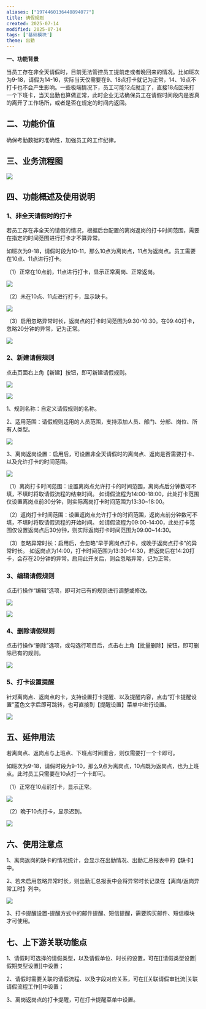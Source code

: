 ```yaml
---
aliases: ["1974460136440894077"]
title: 请假规则
created: 2025-07-14
modified: 2025-07-14
tags: ['基础模块']
theme: 出勤
---
```


**一、功能背景**

当员工存在非全天请假时，目前无法管控员工提前走或者晚回来的情况。比如班次为9-18，请假为14-16，实际当天仅需要在9、18点打卡就记为正常，14、16点不打卡也不会产生影响。一些极端情况下，员工可能12点就走了，直接18点回来打一个下班卡，当天出勤也算做正常，此时企业无法确保员工在请假时间段内是否真的离开了工作场所，或者是否在规定的时间内返回。

##

## **二、功能价值**

确保考勤数据的准确性，加强员工的工作纪律。

##

## **三、业务流程图**

![](0e9554c36df5518ff516015bedb85a11.jpg)

##

## **四、功能概述及使用说明**

###

### **1、非全天请假时的打卡**

若员工存在非全天的请假的情况，根据后台配置的离岗返岗的打卡时间范围，需要在指定的时间范围进行打卡才不算异常。

如班次为9-18，请假时段为10-11，那么10点为离岗点，11点为返岗点。员工需要在10点、11点进行打卡。

（1）正常在10点前，11点进行打卡，显示正常离岗、正常返岗。

![](4d5be552d0a4313e76d256d57e708c06.jpg)

（2）未在10点、11点进行打卡，显示缺卡。

![](3bb98ae84f79fbf66fe2e2bd90e1ab95.jpg)

（3）启用忽略异常时长，返岗点的打卡时间范围为9:30-10:30。在09:40打卡，忽略20分钟的异常，记为正常。

![](c054134fd48615eb6f8b089e32e867f8.jpg)

###

### **2、新建请假规则**

点击页面右上角【新建】按钮，即可新建请假规则。

![](5ef17563539ab2564097d8edbdade538.jpg)

![](2eea545488378490a3df393ea0ac67cd.jpg)

1、规则名称：自定义请假规则的名称。

2、适用范围：请假规则适用的人员范围，支持添加人员、部门、分部、岗位、所有人类型。

![](eacc5b85f2ebb84dc247837c250e8f1d.jpg)

3、离岗返岗设置：启用后，可设置非全天请假时的离岗点、返岗是否需要打卡、以及允许打卡的时间范围。

![](17e3bbb18e77d609d78674131632ee39.jpg)

（1）离岗打卡时间范围：设置离岗点允许打卡的时间范围，离岗点后分钟数可不填，不填时将取请假流程的结束时间。 如请假流程为14:00-18:00，此处打卡范围仅设置离岗点前30分钟，则实际离岗打卡时间范围为13:30~18:00。

（2）返岗打卡时间范围：设置返岗点允许打卡的时间范围，返岗点前分钟数可不填，不填时将取请假流程的开始时间。 如请假流程为09:00-14:00，此处打卡范围仅设置返岗点后30分钟，则实际返岗打卡时间范围为09:00~14:30。

（3）忽略异常时长：启用后，会忽略“早于离岗点打卡，或晚于返岗点打卡”的异常时长。 如返岗点为14:00，打卡时间范围为13:30-14:30，若返岗后在14:20打卡，会存在20分钟的异常。启用此开关后，则会忽略异常，记为正常。

### **3、编辑请假规则**

点击行操作“编辑”选项，即可对已有的规则进行调整或修改。

![](be5ee9e0791795048e75e8bcd95648cd.jpg)

![](2f47ad915ab51197feda021a02222663.jpg)

###

### **4、删除请假规则**

点击行操作“删除”选项，或勾选行项目后，点击右上角【批量删除】按钮，即可删除已有的规则。

![](0c81f6ef7bc5f741c241343577bc3ed6.jpg)

###

### **5、打卡设置提醒**

针对离岗点、返岗点的卡，支持设置打卡提醒、以及提醒内容，点击“打卡提醒设置”蓝色文字后即可跳转，也可直接到【提醒设置】菜单中进行设置。

![](48050b4f722e3a02115c8f47591fc6ce.jpg)

##

##

## **五、延伸用法**

若离岗点、返岗点与上班点、下班点时间重合，则仅需要打一个卡即可。

如班次为9-18，请假时段为9-10，那么9点为离岗点，10点既为返岗点，也为上班点。此时员工只需要在10点打一个卡即可。

（1）正常在10点前打卡，显示正常。

![](315e55960f630f9243390b8d6308ac0c.jpg)

（2）晚于10点打卡，显示迟到。

![](cfa121aeae9d9602037a1c90c91e5b01.jpg)

##

## **六、使用注意点**

1、离岗返岗的缺卡的情况统计，会显示在出勤情况、出勤汇总报表中的【缺卡】中。

2、若未启用忽略异常时长，则出勤汇总报表中会将异常时长记录在【离岗/返岗异常工时】列中。

![](388ee3b801b61c3228961511a20e71a1.jpg)

3、打卡提醒设置-提醒方式中的邮件提醒、短信提醒，需要购买邮件、短信模块才可使用。

##

## **七、上下游关联功能点**

1、请假时可选择的请假类型，以及请假单位、时长的设置，可在[[请假类型设置|假期类型设置]]中设置；

2、请假时需要关联的请假流程、以及字段对应关系，可在[[关联请假审批流|关联请假流程工作]]中设置；

3、离岗返岗点的打卡提醒，可在打卡提醒菜单中设置。